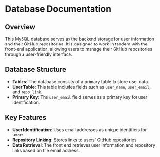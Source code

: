 # Database Documentation

## Overview
This MySQL database serves as the backend storage for user information and their GitHub repositories. It is designed to work in tandem with the front-end application, allowing users to manage their GitHub repositories through a user-friendly interface.

## Database Structure
- **Tables**: The database consists of a primary table to store user data.
- **User Table**: This table includes fields such as `user_name`, `user_email`, and `repo_link`.
- **Primary Key**: The `user_email` field serves as a primary key for user identification.

## Key Features
- **User Identification**: Uses email addresses as unique identifiers for users.
- **Repository Linking**: Stores links to users' GitHub repositories.
- **Data Retrieval**: The front end retrieves user information and repository links based on the email address.

